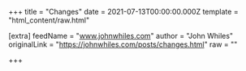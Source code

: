 
+++
title = "Changes"
date = 2021-07-13T00:00:00.000Z
template = "html_content/raw.html"

[extra]
feedName = "www.johnwhiles.com"
author = "John Whiles"
originalLink = "https://johnwhiles.com/posts/changes.html"
raw = ""

+++

